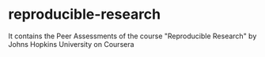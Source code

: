 reproducible-research
=====================

It contains the Peer Assessments of the course "Reproducible Research" by Johns Hopkins University on Coursera
